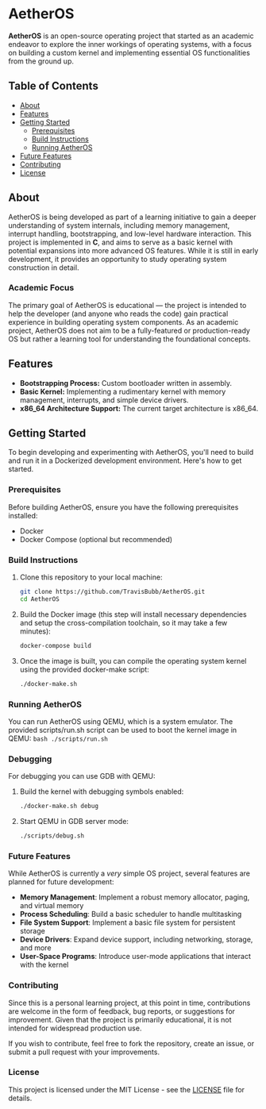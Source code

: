 # AetherOS

**AetherOS** is an open-source operating project that started as an academic endeavor to explore the inner workings of operating systems, with a focus on building a custom kernel and implementing essential OS functionalities from the ground up.

## Table of Contents

- [About](#about)
- [Features](#features)
- [Getting Started](#getting-started)
  - [Prerequisites](#prerequisites)
  - [Build Instructions](#build-instructions)
  - [Running AetherOS](#running-aetheros)
- [Future Features](#future-features)
- [Contributing](#contributing)
- [License](#license)

## About

AetherOS is being developed as part of a learning initiative to gain a deeper understanding of system internals, including memory management, interrupt handling, bootstrapping, and low-level hardware interaction. This project is implemented in **C**, and aims to serve as a basic kernel with potential expansions into more advanced OS features. While it is still in early development, it provides an opportunity to study operating system construction in detail.

### Academic Focus

The primary goal of AetherOS is educational — the project is intended to help the developer (and anyone who reads the code) gain practical experience in building operating system components. As an academic project, AetherOS does not aim to be a fully-featured or production-ready OS but rather a learning tool for understanding the foundational concepts.

## Features

- **Bootstrapping Process:** Custom bootloader written in assembly.
- **Basic Kernel:** Implementing a rudimentary kernel with memory management, interrupts, and simple device drivers.
- **x86_64 Architecture Support:** The current target architecture is x86_64.

## Getting Started

To begin developing and experimenting with AetherOS, you'll need to build and run it in a Dockerized development environment. Here's how to get started.

### Prerequisites

Before building AetherOS, ensure you have the following prerequisites installed:

- Docker
- Docker Compose (optional but recommended)

### Build Instructions

1. Clone this repository to your local machine:
   ```bash
   git clone https://github.com/TravisBubb/AetherOS.git
   cd AetherOS
   ```
2. Build the Docker image (this step will install necessary dependencies and setup the cross-compilation toolchain, so it may take a few minutes):
    ```bash
    docker-compose build
    ```
3. Once the image is built, you can compile the operating system kernel using the provided docker-make script:
    ```bash
    ./docker-make.sh
    ```

### Running AetherOS

You can run AetherOS using QEMU, which is a system emulator. The provided scripts/run.sh script can be used to boot the kernel image in QEMU:
    ```bash
    ./scripts/run.sh
    ```

### Debugging

For debugging you can use GDB with QEMU:

1. Build the kernel with debugging symbols enabled:
    ```bash
    ./docker-make.sh debug
    ```
2. Start QEMU in GDB server mode:
    ```bash
    ./scripts/debug.sh
    ```

### Future Features

While AetherOS is currently a *very* simple OS project, several features are planned for future development:
- **Memory Management**: Implement a robust memory allocator, paging, and virtual memory
- **Process Scheduling**: Build a basic scheduler to handle multitasking
- **File System Support**: Implement a basic file system for persistent storage
- **Device Drivers**: Expand device support, including networking, storage, and more
- **User-Space Programs**: Introduce user-mode applications that interact with the kernel

### Contributing

Since this is a personal learning project, at this point in time, contributions are welcome in the form of feedback, bug reports, or suggestions for improvement. Given that the project is primarily educational, it is not intended for widespread production use.

If you wish to contribute, feel free to fork the repository, create an issue, or submit a pull request with your improvements.

### License

This project is licensed under the MIT License - see the [LICENSE](https://github.com/TravisBubb/aether-os/blob/main/LICENSE) file for details.
